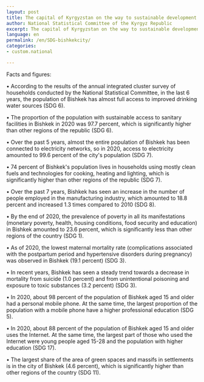 ```yaml
---
layout: post
title: The capital of Kyrgyzstan on the way to sustainable development (Bishkek and the SDGs)
author: National Statistical Committee of the Kyrgyz Republic
excerpt: The capital of Kyrgyzstan on the way to sustainable development (Bishkek and the SDGs)
language: en
permalink: /en/SDG-bishkekcity/
categories: 
- custom.national

---
```

Facts and figures:

•	According to the results of the annual integrated cluster survey of households conducted by the National Statistical Committee, in the last 6 years, the population of Bishkek has almost full access to improved drinking water sources (SDG 6).

•	The proportion of the population with sustainable access to sanitary facilities in Bishkek in 2020 was 97.7 percent, which is significantly higher than other regions of the republic (SDG 6).

•	Over the past 5 years, almost the entire population of Bishkek has been connected to electricity networks, so in 2020, access to electricity amounted to 99.6 percent of the city's population (SDG 7).

•	74 percent of Bishkek's population lives in households using mostly clean fuels and technologies for cooking, heating and lighting, which is significantly higher than other regions of the republic (SDG 7).

•	Over the past 7 years, Bishkek has seen an increase in the number of people employed in the manufacturing industry, which amounted to 18.8 percent and increased 1.3 times compared to 2010 (SDG 8).

•	By the end of 2020, the prevalence of poverty in all its manifestations (monetary poverty, health, housing conditions, food security and education) in Bishkek amounted to 23.6 percent, which is significantly less than other regions of the country (SDG 1).

•	As of 2020, the lowest maternal mortality rate (complications associated with the postpartum period and hypertensive disorders during pregnancy) was observed in Bishkek (19.1 percent) (SDG 3).

•	In recent years, Bishkek has seen a steady trend towards a decrease in mortality from suicide (1.0 percent) and from unintentional poisoning and exposure to toxic substances (3.2 percent) (SDG 3).

•	In 2020, about 98 percent of the population of Bishkek aged 15 and older had a personal mobile phone. At the same time, the largest proportion of the population with a mobile phone have a higher professional education (SDG 5).

•	In 2020, about 88 percent of the population of Bishkek aged 15 and older uses the Internet. At the same time, the largest part of those who used the Internet were young people aged 15-28 and the population with higher education (SDG 17).

•	The largest share of the area of green spaces and massifs in settlements is in the city of Bishkek (4.6 percent), which is significantly higher than other regions of the country (SDG 11).
